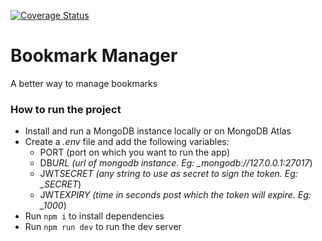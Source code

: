 [![Coverage Status](https://coveralls.io/repos/github/vipinchacko/bookmark-manager/badge.svg)](https://coveralls.io/github/vipinchacko/bookmark-manager)

# Bookmark Manager

A better way to manage bookmarks

### How to run the project

- Install and run a MongoDB instance locally or on MongoDB Atlas
- Create a _.env_ file and add the following variables:
  - PORT (port on which you want to run the app)
  - DB*URL (url of mongodb instance. Eg: \_mongodb://127.0.0.1:27017*)
  - JWT*SECRET (any string to use as secret to sign the token. Eg: \_SECRET*)
  - JWT*EXPIRY (time in seconds post which the token will expire. Eg: \_1000*)
- Run `npm i` to install dependencies
- Run `npm run dev` to run the dev server
